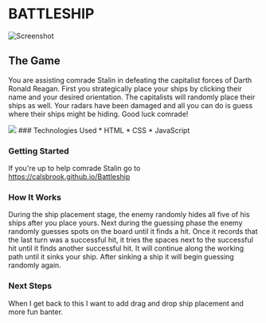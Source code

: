 # BATTLESHIP

![Screenshot](https://i.imgur.com/4EACjIf.png)
## The Game
You are assisting comrade Stalin in defeating the capitalist forces of Darth Ronald Reagan.  First you strategically place your ships by clicking their name and your desired orientation.  The capitalists will randomly place their ships as well. Your radars have been damaged and all you can do is guess where their ships might be hiding.  Good luck comrade!

<img src="https://i.imgur.com/FKvXfB1.png">
### Technologies Used
* HTML
* CSS
* JavaScript

### Getting Started
If you're up to help comrade Stalin go to https://calsbrook.github.io/Battleship

### How It Works
During the ship placement stage, the enemy randomly hides all five of his ships after you place yours. Next during the guessing phase the enemy randomly guesses spots on the board until it finds a hit.  Once it records that the last turn was a successful hit, it tries the spaces next to the successful hit until it finds another successful hit.  It will continue along the working path until it sinks your ship.  After sinking a ship it will begin guessing randomly again.

### Next Steps
When I get back to this I want to add drag and drop ship placement and more fun banter.
